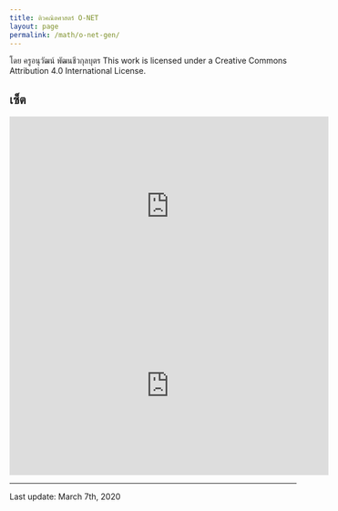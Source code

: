```yaml
---
title: ติวคณิตศาสตร์ O-NET
layout: page
permalink: /math/o-net-gen/
---
```

โดย ครูอนุวัฒน์ พัฒนชีวกุลบุตร
This work is licensed under a Creative Commons Attribution 4.0 International License.

## เซ็ต
<iframe width="560" height="315" src="https://www.youtube.com/embed/aGggrqxoP0M" frameborder="0" allow="accelerometer; autoplay; encrypted-media; gyroscope; picture-in-picture" allowfullscreen></iframe>

<iframe width="560" height="315" src="https://www.youtube.com/embed/GHaE-74-jfI" frameborder="0" allow="accelerometer; autoplay; encrypted-media; gyroscope; picture-in-picture" allowfullscreen></iframe>

---
Last update: March 7th, 2020